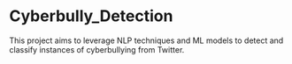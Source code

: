 # Cyberbully_Detection
This project aims to leverage NLP techniques and ML models to detect and classify instances of cyberbullying from Twitter. 

